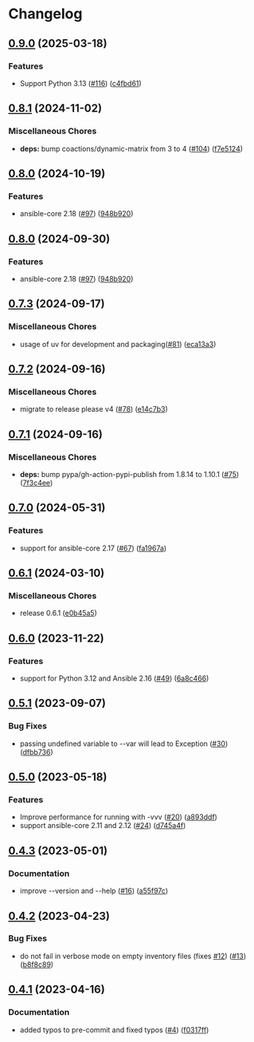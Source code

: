 # Changelog

## [0.9.0](https://github.com/hille721/ansible-variables/compare/v0.8.1...v0.9.0) (2025-03-18)


### Features

* Support Python 3.13 ([#116](https://github.com/hille721/ansible-variables/issues/116)) ([c4fbd61](https://github.com/hille721/ansible-variables/commit/c4fbd616ca5416219113d3077933a8ffbc21a2cd))

## [0.8.1](https://github.com/hille721/ansible-variables/compare/v0.8.0...v0.8.1) (2024-11-02)


### Miscellaneous Chores

* **deps:** bump coactions/dynamic-matrix from 3 to 4 ([#104](https://github.com/hille721/ansible-variables/issues/104)) ([f7e5124](https://github.com/hille721/ansible-variables/commit/f7e51248634b363d23e44d4caedfc1478ed51af4))

## [0.8.0](https://github.com/hille721/ansible-variables/compare/v0.7.3...v0.8.0) (2024-10-19)


### Features

* ansible-core 2.18 ([#97](https://github.com/hille721/ansible-variables/issues/97)) ([948b920](https://github.com/hille721/ansible-variables/commit/948b920937fcea53b7e9acc2369039e59aa24dc2))

## [0.8.0](https://github.com/hille721/ansible-variables/compare/v0.7.3...v0.8.0) (2024-09-30)


### Features

* ansible-core 2.18 ([#97](https://github.com/hille721/ansible-variables/issues/97)) ([948b920](https://github.com/hille721/ansible-variables/commit/948b920937fcea53b7e9acc2369039e59aa24dc2))

## [0.7.3](https://github.com/hille721/ansible-variables/compare/v0.7.2...v0.7.3) (2024-09-17)


### Miscellaneous Chores

* usage of uv for development and packaging([#81](https://github.com/hille721/ansible-variables/issues/81)) ([eca13a3](https://github.com/hille721/ansible-variables/commit/eca13a3f7a63674326f348916ae97b247487f74b))

## [0.7.2](https://github.com/hille721/ansible-variables/compare/v0.7.1...v0.7.2) (2024-09-16)


### Miscellaneous Chores

* migrate to release please v4 ([#78](https://github.com/hille721/ansible-variables/issues/78)) ([e14c7b3](https://github.com/hille721/ansible-variables/commit/e14c7b3395c2f3d1a74863ba26ca29edaf227c6d))

## [0.7.1](https://github.com/hille721/ansible-variables/compare/v0.7.0...v0.7.1) (2024-09-16)


### Miscellaneous Chores

* **deps:** bump pypa/gh-action-pypi-publish from 1.8.14 to 1.10.1 ([#75](https://github.com/hille721/ansible-variables/issues/75)) ([7f3c4ee](https://github.com/hille721/ansible-variables/commit/7f3c4ee2883e6bb90bc0ea1b59eb92585e2bba09))

## [0.7.0](https://github.com/hille721/ansible-variables/compare/v0.6.1...v0.7.0) (2024-05-31)


### Features

* support for ansible-core 2.17 ([#67](https://github.com/hille721/ansible-variables/issues/67)) ([fa1967a](https://github.com/hille721/ansible-variables/commit/fa1967abbf28eca3ca192589a494fc0688b9cb31))

## [0.6.1](https://github.com/hille721/ansible-variables/compare/v0.6.0...v0.6.1) (2024-03-10)


### Miscellaneous Chores

* release 0.6.1 ([e0b45a5](https://github.com/hille721/ansible-variables/commit/e0b45a5f83def5077434f34d20352df0d537f66d))

## [0.6.0](https://github.com/hille721/ansible-variables/compare/v0.5.1...v0.6.0) (2023-11-22)


### Features

* support for Python  3.12 and Ansible 2.16 ([#49](https://github.com/hille721/ansible-variables/issues/49)) ([6a8c466](https://github.com/hille721/ansible-variables/commit/6a8c466ecb10ac8e293966d7d4f90d56489ac931))

## [0.5.1](https://github.com/hille721/ansible-variables/compare/v0.5.0...v0.5.1) (2023-09-07)


### Bug Fixes

* passing undefined variable to --var will lead to Exception ([#30](https://github.com/hille721/ansible-variables/issues/30)) ([dfbb736](https://github.com/hille721/ansible-variables/commit/dfbb7365d7834ae2275172d2e9465a042f41e5e0))

## [0.5.0](https://github.com/hille721/ansible-variables/compare/v0.4.3...v0.5.0) (2023-05-18)


### Features

* Improve performance for running with -vvv ([#20](https://github.com/hille721/ansible-variables/issues/20)) ([a893ddf](https://github.com/hille721/ansible-variables/commit/a893ddf21654f50e7ba089a65719977bec32dd26))
* support ansible-core 2.11 and 2.12 ([#24](https://github.com/hille721/ansible-variables/issues/24)) ([d745a4f](https://github.com/hille721/ansible-variables/commit/d745a4fbea81dfb7db0af9121142c290a78ef3a9))

## [0.4.3](https://github.com/hille721/ansible-variables/compare/v0.4.2...v0.4.3) (2023-05-01)


### Documentation

* improve --version and --help ([#16](https://github.com/hille721/ansible-variables/issues/16)) ([a55f97c](https://github.com/hille721/ansible-variables/commit/a55f97c2ca827e2558e4faaf9ae45b87b96e8796))

## [0.4.2](https://github.com/hille721/ansible-variables/compare/v0.4.1...v0.4.2) (2023-04-23)


### Bug Fixes

* do not fail in verbose mode on empty inventory files (fixes [#12](https://github.com/hille721/ansible-variables/issues/12)) ([#13](https://github.com/hille721/ansible-variables/issues/13)) ([b8f8c89](https://github.com/hille721/ansible-variables/commit/b8f8c89afb0c44a82b17e341d5c25825829ffbbc))

## [0.4.1](https://github.com/hille721/ansible-variables/compare/v0.4.0...v0.4.1) (2023-04-16)


### Documentation

* added typos to pre-commit and fixed typos ([#4](https://github.com/hille721/ansible-variables/issues/4)) ([f0317ff](https://github.com/hille721/ansible-variables/commit/f0317ff9f19d91846f5b7c46cc48bfaa2317451d))
